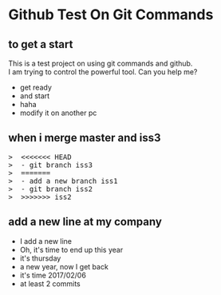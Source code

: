 # Github Test On Git Commands

## to get a start

This is a test project on using git commands and github.  
I am trying to control the powerful tool. Can you help me?

- get ready
- and start
- haha
- modify it on another pc

## when i merge master and iss3  
<pre>
>  <<<<<<< HEAD  
>  - git branch iss3  
>  =======  
>  - add a new branch iss1  
>  - git branch iss2  
>  >>>>>>> iss2  
</pre>

## add a new line at my company

- I add a new line
- Oh, it's time to end up this year
- it's thursday
- a new year, now I get back
- it's time 2017/02/06
- at least 2 commits
